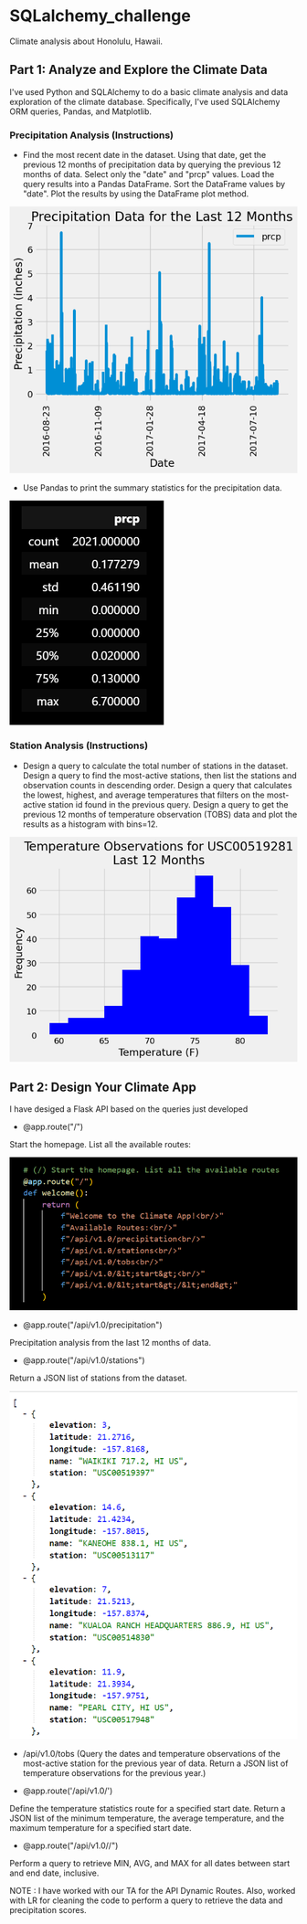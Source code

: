 # SQLalchemy_challenge

Climate analysis about Honolulu, Hawaii.

## Part 1: Analyze and Explore the Climate Data

I've used Python and SQLAlchemy to do a basic climate analysis and data exploration of the climate database. Specifically, I've used SQLAlchemy ORM queries, Pandas, and Matplotlib.

### Precipitation Analysis (Instructions)

* Find the most recent date in the dataset. Using that date, get the previous 12 months of precipitation data by querying the previous 12 months of data. Select only the "date" and "prcp" values. Load the query results into a Pandas DataFrame. Sort the DataFrame values by "date". Plot the results by using the DataFrame plot method.

![alt text](Output/output1.png)

* Use Pandas to print the summary statistics for the precipitation data.

![alt text](https://github.com/AnitaGj1/sqlalchemy_challenge/blob/main/Output/Screenshot%20statistics.png)

### Station Analysis (Instructions)

* Design a query to calculate the total number of stations in the dataset. Design a query to find the most-active stations, then list the stations and observation counts in descending order. Design a query that calculates the lowest, highest, and average temperatures that filters on the most-active station id found in the previous query. Design a query to get the previous 12 months of temperature observation (TOBS) data and plot the results as a histogram with bins=12.

![alt text](Output/output2.png)


## Part 2: Design Your Climate App

I have desiged a Flask API based on the queries just developed

* @app.route("/") 

Start the homepage. List all the available routes:

![alt text](https://github.com/AnitaGj1/sqlalchemy_challenge/blob/main/Output/Screenshot%20%40app.available.routes.png)

* @app.route("/api/v1.0/precipitation") 

Precipitation analysis from the last 12 months of data.

* @app.route("/api/v1.0/stations") 

Return a JSON list of stations from the dataset.

![alt text](https://github.com/AnitaGj1/sqlalchemy_challenge/blob/main/Output/Screenshot%20%40app.stations.png)

* /api/v1.0/tobs (Query the dates and temperature observations of the most-active station for the previous year of data. Return a JSON list of temperature observations for the previous year.)

* @app.route('/api/v1.0/<start>') 

Define the temperature statistics route for a specified start date. Return a JSON list of the minimum temperature, the average temperature, and the maximum temperature for a specified start date.

* @app.route("/api/v1.0/<start>/<end>")

Perform a query to retrieve MIN, AVG, and MAX for all dates between start and end date, inclusive.

NOTE : I have worked with our TA for the API Dynamic Routes. Also, worked with LR for cleaning the code to perform a query to retrieve the data and precipitation scores.
